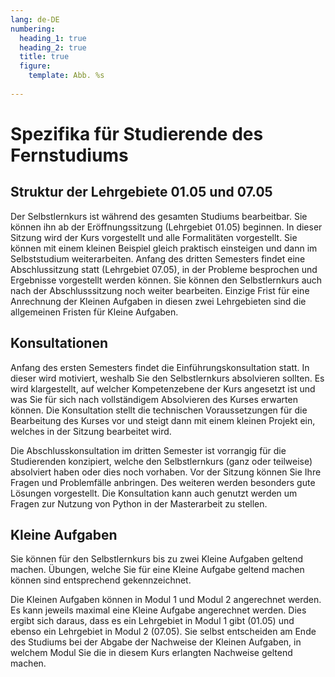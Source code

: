```yaml
---
lang: de-DE
numbering:
  heading_1: true
  heading_2: true
  title: true
  figure:
    template: Abb. %s
    
---
```


# Spezifika für Studierende des Fernstudiums

## Struktur der Lehrgebiete 01.05 und 07.05

Der Selbstlernkurs ist während des gesamten Studiums bearbeitbar. Sie können ihn ab der Eröffnungssitzung (Lehrgebiet 01.05) beginnen. In dieser Sitzung wird der Kurs vorgestellt und alle Formalitäten vorgestellt. Sie können mit einem kleinen Beispiel gleich praktisch einsteigen und dann im Selbststudium weiterarbeiten. Anfang des dritten Semesters findet eine Abschlussitzung statt (Lehrgebiet 07.05), in der Probleme besprochen und Ergebnisse vorgestellt werden können. Sie können den Selbstlernkurs auch nach der Abschlusssitzung noch weiter bearbeiten. Einzige Frist für eine Anrechnung der Kleinen Aufgaben in diesen zwei Lehrgebieten sind die allgemeinen Fristen für Kleine Aufgaben.

## Konsultationen
Anfang des ersten Semesters findet die Einführungskonsultation statt. In dieser wird motiviert, weshalb Sie den Selbstlernkurs absolvieren sollten. Es wird klargestellt, auf welcher Kompetenzebene der Kurs angesetzt ist und was Sie für sich nach vollständigem Absolvieren des Kurses erwarten können. Die Konsultation stellt die technischen Voraussetzungen für die Bearbeitung des Kurses vor und steigt dann mit einem kleinen Projekt ein, welches in der Sitzung bearbeitet wird.

Die Abschlusskonsultation im dritten Semester ist vorrangig für die Studierenden konzipiert, welche den Selbstlernkurs (ganz oder teilweise) absolviert haben oder dies noch vorhaben. Vor der Sitzung können Sie Ihre Fragen und Problemfälle anbringen. Des weiteren werden besonders gute Lösungen vorgestellt. Die Konsultation kann auch genutzt werden um Fragen zur Nutzung von Python in der Masterarbeit zu stellen.

## Kleine Aufgaben
Sie können für den Selbstlernkurs bis zu zwei Kleine Aufgaben geltend machen. Übungen, welche Sie für eine Kleine Aufgabe geltend machen können sind entsprechend gekennzeichnet.

Die Kleinen Aufgaben können in Modul 1 und Modul 2 angerechnet werden. Es kann jeweils maximal eine Kleine Aufgabe angerechnet werden. Dies ergibt sich daraus, dass es ein Lehrgebiet in Modul 1 gibt (01.05) und ebenso ein Lehrgebiet in Modul 2 (07.05). Sie selbst entscheiden am Ende des Studiums bei der Abgabe der Nachweise der Kleinen Aufgaben, in welchem Modul Sie die in diesem Kurs erlangten Nachweise geltend machen.